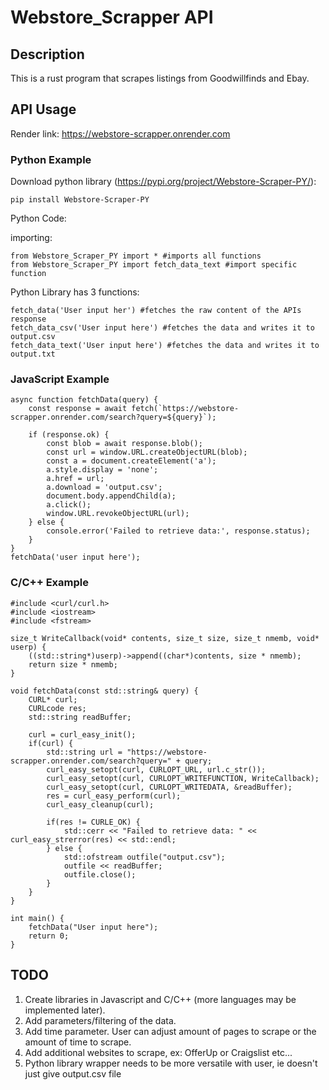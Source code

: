 # Webstore_Scrapper API
## Description
This is a rust program that scrapes listings from Goodwillfinds and Ebay.
## API Usage

Render link: https://webstore-scrapper.onrender.com

### Python Example

Download python library (https://pypi.org/project/Webstore-Scraper-PY/):

```
pip install Webstore-Scraper-PY
```

Python Code:

importing:
```
from Webstore_Scraper_PY import * #imports all functions
from Webstore_Scraper_PY import fetch_data_text #import specific function
```

Python Library has 3 functions:

```
fetch_data('User input her') #fetches the raw content of the APIs response
fetch_data_csv('User input here') #fetches the data and writes it to output.csv
fetch_data_text('User input here') #fetches the data and writes it to output.txt
```

### JavaScript Example
```
async function fetchData(query) {
    const response = await fetch(`https://webstore-scrapper.onrender.com/search?query=${query}`);
    
    if (response.ok) {
        const blob = await response.blob();
        const url = window.URL.createObjectURL(blob);
        const a = document.createElement('a');
        a.style.display = 'none';
        a.href = url;
        a.download = 'output.csv';
        document.body.appendChild(a);
        a.click();
        window.URL.revokeObjectURL(url);
    } else {
        console.error('Failed to retrieve data:', response.status);
    }
}
fetchData('user input here');
```

### C/C++ Example
```
#include <curl/curl.h>
#include <iostream>
#include <fstream>

size_t WriteCallback(void* contents, size_t size, size_t nmemb, void* userp) {
    ((std::string*)userp)->append((char*)contents, size * nmemb);
    return size * nmemb;
}

void fetchData(const std::string& query) {
    CURL* curl;
    CURLcode res;
    std::string readBuffer;

    curl = curl_easy_init();
    if(curl) {
        std::string url = "https://webstore-scrapper.onrender.com/search?query=" + query;
        curl_easy_setopt(curl, CURLOPT_URL, url.c_str());
        curl_easy_setopt(curl, CURLOPT_WRITEFUNCTION, WriteCallback);
        curl_easy_setopt(curl, CURLOPT_WRITEDATA, &readBuffer);
        res = curl_easy_perform(curl);
        curl_easy_cleanup(curl);

        if(res != CURLE_OK) {
            std::cerr << "Failed to retrieve data: " << curl_easy_strerror(res) << std::endl;
        } else {
            std::ofstream outfile("output.csv");
            outfile << readBuffer;
            outfile.close();
        }
    }
}

int main() {
    fetchData("User input here");
    return 0;
}
```

## TODO
1. Create libraries in Javascript and C/C++ (more languages may be implemented later).
2. Add parameters/filtering of the data.
3. Add time parameter. User can adjust amount of pages to scrape or the amount of time to scrape.
4. Add additional websites to scrape, ex: OfferUp or Craigslist etc...
5. Python library wrapper needs to be more versatile with user, ie doesn't just give output.csv file
